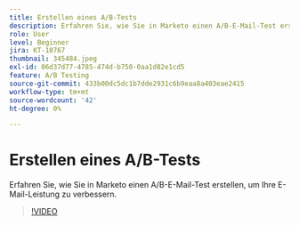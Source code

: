 ```yaml
---
title: Erstellen eines A/B-Tests
description: Erfahren Sie, wie Sie in Marketo einen A/B-E-Mail-Test erstellen, um Ihre E-Mail-Leistung zu verbessern.
role: User
level: Beginner
jira: KT-10767
thumbnail: 345484.jpeg
exl-id: 06d37d77-4785-474d-b750-0aa1d82e1cd5
feature: A/B Testing
source-git-commit: 433b00dc5dc1b7dde2931c6b9eaa8a403eae2415
workflow-type: tm+mt
source-wordcount: '42'
ht-degree: 0%

---
```


# Erstellen eines A/B-Tests

Erfahren Sie, wie Sie in Marketo einen A/B-E-Mail-Test erstellen, um Ihre E-Mail-Leistung zu verbessern.

>[!VIDEO](https://video.tv.adobe.com/v/345484/?quality=12&learn=on)
